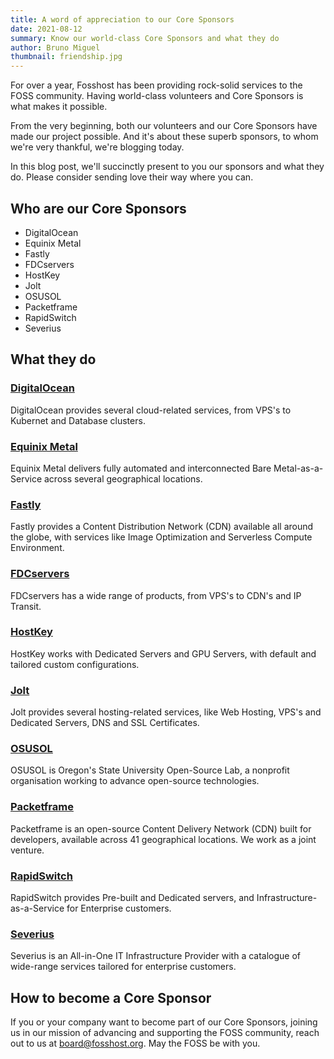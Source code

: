 ```yaml
---
title: A word of appreciation to our Core Sponsors
date: 2021-08-12
summary: Know our world-class Core Sponsors and what they do
author: Bruno Miguel
thumbnail: friendship.jpg
---
```


For over a year, Fosshost has been providing rock-solid services to the FOSS community. Having world-class volunteers and Core Sponsors is what makes it possible.

From the very beginning, both our volunteers and our Core Sponsors have made our project possible. And it's about these superb sponsors, to whom we're very thankful, we're blogging today.

In this blog post, we'll succinctly present to you our sponsors and what they do. Please consider sending love their way where you can.

## Who are our Core Sponsors

- DigitalOcean
- Equinix Metal
- Fastly
- FDCservers
- HostKey
- Jolt
- OSUSOL
- Packetframe
- RapidSwitch
- Severius

## What they do

### [DigitalOcean](https://digitalocean.com/)
DigitalOcean provides several cloud-related services, from VPS's to Kubernet and Database clusters.

### [Equinix Metal](https://metal.equinix.com/)
Equinix Metal delivers fully automated and interconnected Bare Metal-as-a-Service across several geographical locations.

### [Fastly](https://fastly.net/)
Fastly provides a Content Distribution Network (CDN) available all around the globe, with services like Image Optimization and Serverless Compute Environment.

### [FDCservers](https://fdcservers.net/)
FDCservers has a wide range of products, from VPS's to CDN's and IP Transit.

### [HostKey](https://hostkey.com/)
HostKey works with Dedicated Servers and GPU Servers, with default and tailored custom configurations.

### [Jolt](https://jolt.co.uk/)
Jolt provides several hosting-related services, like Web Hosting, VPS's and Dedicated Servers, DNS and SSL Certificates.

### [OSUSOL](https://osuosl.org/)
OSUSOL is Oregon's State University Open-Source Lab, a nonprofit organisation working to advance open-source technologies.

### [Packetframe](https://packetframe.com/)
Packetframe is an open-source Content Delivery Network (CDN) built for developers, available across 41 geographical locations. We work as a joint venture.

### [RapidSwitch](https://rapidswitch.com/)
RapidSwitch provides Pre-built and Dedicated servers, and Infrastructure-as-a-Service for Enterprise customers.

### [Severius](http://serverius.net/)
Severius is an All-in-One IT Infrastructure Provider with a catalogue of wide-range services tailored for enterprise customers.

## How to become a Core Sponsor

If you or your company want to become part of our Core Sponsors, joining us in our mission of advancing and supporting the FOSS community, reach out to us at board@fosshost.org. May the FOSS be with you.